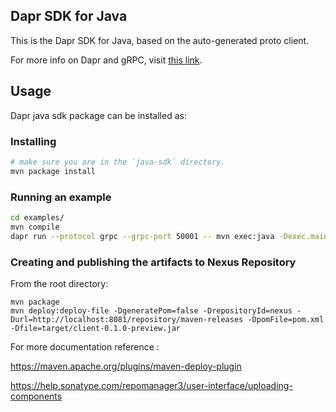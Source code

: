 ## Dapr SDK for Java

This is the Dapr SDK for Java, based on the auto-generated proto client.<br>

For more info on Dapr and gRPC, visit [this link](https://github.com/dapr/docs/tree/master/howto/create-grpc-app).

## Usage
Dapr java sdk package can be installed as:	

### Installing
```sh
# make sure you are in the `java-sdk` directory.
mvn package install
```

### Running an example
```sh
cd examples/
mvn compile
dapr run --protocol grpc --grpc-port 50001 -- mvn exec:java -Dexec.mainClass=io.dapr.examples.Example
```

### Creating and publishing the artifacts to Nexus Repository
From the root directory:

```
mvn package
mvn deploy:deploy-file -DgeneratePom=false -DrepositoryId=nexus -Durl=http://localhost:8081/repository/maven-releases -DpomFile=pom.xml -Dfile=target/client-0.1.0-preview.jar
```
For more documentation reference :

https://maven.apache.org/plugins/maven-deploy-plugin

https://help.sonatype.com/repomanager3/user-interface/uploading-components
